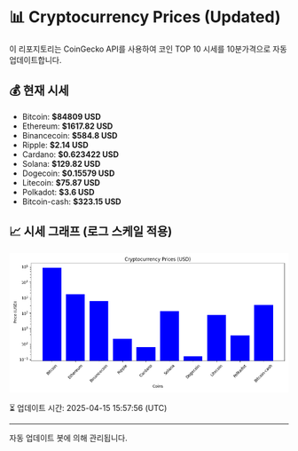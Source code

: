 
# 📊 Cryptocurrency Prices (Updated)

이 리포지토리는 CoinGecko API를 사용하여 코인 TOP 10 시세를 10분가격으로 자동 업데이트합니다.

## 💰 현재 시세
- Bitcoin: **$84809 USD**
- Ethereum: **$1617.82 USD**
- Binancecoin: **$584.8 USD**
- Ripple: **$2.14 USD**
- Cardano: **$0.623422 USD**
- Solana: **$129.82 USD**
- Dogecoin: **$0.15579 USD**
- Litecoin: **$75.87 USD**
- Polkadot: **$3.6 USD**
- Bitcoin-cash: **$323.15 USD**

## 📈 시세 그래프 (로그 스케일 적용)
![Crypto Prices](crypto_prices.png)

⏳ 업데이트 시간: 2025-04-15 15:57:56 (UTC)

---
자동 업데이트 봇에 의해 관리됩니다.
